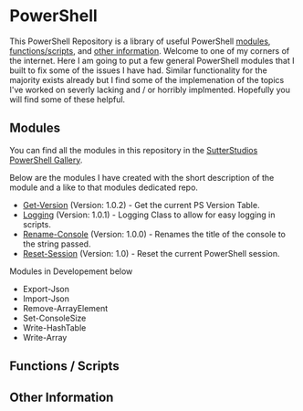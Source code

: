 # PowerShell

This PowerShell Repository is a library of useful PowerShell [modules](https://github.com/SutterStudios/PowerShell#modules), [functions/scripts](https://github.com/SutterStudios/PowerShell#functions--scripts), and [other information](https://github.com/SutterStudios/PowerShell#other-information). Welcome to one of my corners of the internet. Here I am going to put a few general PowerShell modules that I built to fix some of the issues I have had. Similar functionality for the majority exists already but I find some of the implemenation of the topics I've worked on severly lacking and / or horribly implmented. Hopefully you will find some of these helpful.

## Modules

You can find all the modules in this repository in the [SutterStudios PowerShell Gallery](https://www.powershellgallery.com/profiles/SutterStudios).

Below are the modules I have created with the short description of the module and a like to that modules dedicated repo.

- [Get-Version](https://github.com/SutterStudios/Get-Version) (Version: 1.0.2) - Get the current PS Version Table.
- [Logging](https://github.com/SutterStudios/PowerShell-Logging) (Version: 1.0.1) - Logging Class to allow for easy logging in scripts.
- [Rename-Console](https://github.com/SutterStudios/Rename-Console) (Version: 1.0.0) - Renames the title of the console to the string passed.
- [Reset-Session](https://github.com/SutterStudios/Reset-Session) (Version: 1.0) - Reset the current PowerShell session.

Modules in Developement below

- Export-Json
- Import-Json
- Remove-ArrayElement
- Set-ConsoleSize
- Write-HashTable
- Write-Array

## Functions / Scripts

## Other Information

